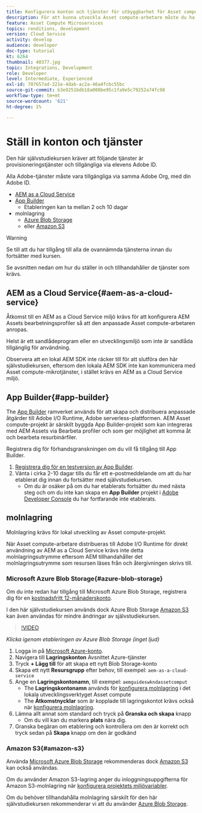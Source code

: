 ```yaml
---
title: Konfigurera konton och tjänster för utbyggbarhet för Asset compute
description: För att kunna utveckla Asset compute-arbetare måste du ha tillgång till konton och tjänster som AEM as a Cloud Service, App Builder och molnlagring från Microsoft eller Amazon.
feature: Asset Compute Microservices
topics: renditions, development
version: Cloud Service
activity: develop
audience: developer
doc-type: tutorial
kt: 6264
thumbnail: 40377.jpg
topic: Integrations, Development
role: Developer
level: Intermediate, Experienced
exl-id: 707657ad-221e-4dab-ac2a-46a4fcbc55bc
source-git-commit: b3e9251bdb18a008be95c1fa9e5c79252a74fc98
workflow-type: tm+mt
source-wordcount: '621'
ht-degree: 1%

---
```


# Ställ in konton och tjänster

Den här självstudiekursen kräver att följande tjänster är provisioneringstjänster och tillgängliga via elevens Adobe ID.

Alla Adobe-tjänster måste vara tillgängliga via samma Adobe Org, med din Adobe ID.

+ [AEM as a Cloud Service](#aem-as-a-cloud-service)
+ [App Builder](#app-builder)
   + Etableringen kan ta mellan 2 och 10 dagar
+ molnlagring
   + [Azure Blob Storage](https://azure.microsoft.com/en-us/services/storage/blobs/)
   + eller [Amazon S3](https://aws.amazon.com/s3/?did=ft_card&amp;trk=ft_card)

>[!WARNING]
>
>Se till att du har tillgång till alla de ovannämnda tjänsterna innan du fortsätter med kursen.
> 
> Se avsnitten nedan om hur du ställer in och tillhandahåller de tjänster som krävs.

## AEM as a Cloud Service{#aem-as-a-cloud-service}

Åtkomst till en AEM as a Cloud Service miljö krävs för att konfigurera AEM Assets bearbetningsprofiler så att den anpassade Asset compute-arbetaren anropas.

Helst är ett sandlådeprogram eller en utvecklingsmiljö som inte är sandlåda tillgänglig för användning.

Observera att en lokal AEM SDK inte räcker till för att slutföra den här självstudiekursen, eftersom den lokala AEM SDK inte kan kommunicera med Asset compute-mikrotjänster, i stället krävs en AEM as a Cloud Service miljö.

## App Builder{#app-builder}

The [App Builder](https://developer.adobe.com/app-builder/) ramverket används för att skapa och distribuera anpassade åtgärder till Adobe I/O Runtime, Adobe serverless-plattformen. AEM Asset compute-projekt är särskilt byggda App Builder-projekt som kan integreras med AEM Assets via Bearbeta profiler och som ger möjlighet att komma åt och bearbeta resurbinärfiler.

Registrera dig för förhandsgranskningen om du vill få tillgång till App Builder.

1. [Registrera dig för en testversion av App Builder](https://developer.adobe.com/app-builder/trial/).
1. Vänta i cirka 2-10 dagar tills du får ett e-postmeddelande om att du har etablerat dig innan du fortsätter med självstudiekursen.
   + Om du är osäker på om du har etablerats fortsätter du med nästa steg och om du inte kan skapa en __App Builder__ projekt i [Adobe Developer Console](https://developer.adobe.com/console/) du har fortfarande inte etablerats.

## molnlagring

Molnlagring krävs för lokal utveckling av Asset compute-projekt.

När Asset compute-arbetare distribueras till Adobe I/O Runtime för direkt användning av AEM as a Cloud Service krävs inte detta molnlagringsutrymme eftersom AEM tillhandahåller det molnlagringsutrymme som resursen läses från och återgivningen skrivs till.

### Microsoft Azure Blob Storage{#azure-blob-storage}

Om du inte redan har tillgång till Microsoft Azure Blob Storage, registrera dig för en [kostnadsfritt 12-månaderskonto](https://azure.microsoft.com/en-us/free/).

I den här självstudiekursen används dock Azure Blob Storage [Amazon S3](#amazon-s3) kan även användas för mindre ändringar av självstudiekursen.

>[!VIDEO](https://video.tv.adobe.com/v/40377?quality=12&learn=on)

_Klicka igenom etableringen av Azure Blob Storage (inget ljud)_

1. Logga in på [Microsoft Azure-konto](https://azure.microsoft.com/en-us/account/).
1. Navigera till __Lagringskonton__ Avsnittet Azure-tjänster
1. Tryck __+ Lägg till__ för att skapa ett nytt Blob Storage-konto
1. Skapa ett nytt __Resursgrupp__ efter behov, till exempel: `aem-as-a-cloud-service`
1. Ange en __Lagringskontonamn__, till exempel: `aemguideswkndassetcomput`
   + The __Lagringskontonamn__  används för [konfigurera molnlagring](../develop/environment-variables.md) i det lokala utvecklingsverktyget Asset compute
   + The __Åtkomstnycklar__ som är kopplade till lagringskontot krävs också när [konfigurera molnlagring](../develop/environment-variables.md).
1. Lämna allt annat som standard och tryck på __Granska och skapa__ knapp
   + Om du vill kan du markera __plats__ nära dig.
1. Granska begäran om etablering och kontrollera om den är korrekt och tryck sedan på __Skapa__ knapp om den är godkänd

### Amazon S3{#amazon-s3}

Använda [Microsoft Azure Blob Storage](#azure-blob-storage) rekommenderas dock [Amazon S3](https://aws.amazon.com/s3/?did=ft_card&amp;trk=ft_card) kan också användas.

Om du använder Amazon S3-lagring anger du inloggningsuppgifterna för Amazon S3-molnlagring när [konfigurera projektets miljövariabler](../develop/environment-variables.md#amazon-s3).

Om du behöver tillhandahålla molnlagring särskilt för den här självstudiekursen rekommenderar vi att du använder [Azure Blob Storage](#azure-blob-storage).
